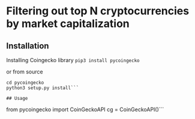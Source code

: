 # Filtering out top N cryptocurrencies by market capitalization

## Installation
Installing Coingecko library
```pip3 install pycoingecko```

or from source

```git clone https://github.com/man-c/pycoingecko.git
cd pycoingecko
python3 setup.py install```

## Usage
```
from pycoingecko import CoinGeckoAPI
cg = CoinGeckoAPI()```
